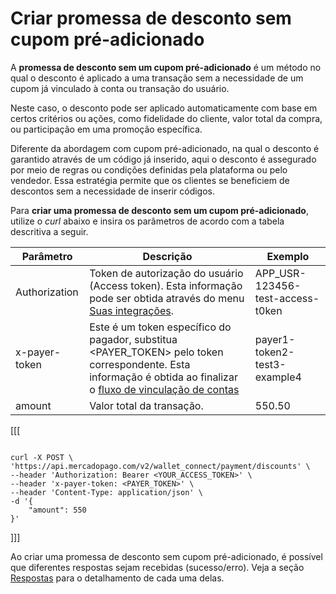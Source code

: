 # Criar promessa de desconto sem cupom pré-adicionado

A **promessa de desconto sem um cupom pré-adicionado** é um método no qual o desconto é aplicado a uma transação sem a necessidade de um cupom já vinculado à conta ou transação do usuário. 

Neste caso, o desconto pode ser aplicado automaticamente com base em certos critérios ou ações, como fidelidade do cliente, valor total da compra, ou participação em uma promoção específica.

Diferente da abordagem com cupom pré-adicionado, na qual o desconto é garantido através de um código já inserido, aqui o desconto é assegurado por meio de regras ou condições definidas pela plataforma ou pelo vendedor. Essa estratégia permite que os clientes se beneficiem de descontos sem a necessidade de inserir códigos.

Para **criar uma promessa de desconto sem um cupom pré-adicionado**, utilize o _curl_ abaixo e insira os parâmetros de acordo com a tabela descritiva a seguir.

| Parâmetro  | Descrição  | Exemplo  |
| --- | --- | --- |
| Authorization  | Token de autorização do usuário (Access token). Esta informação pode ser obtida através do menu [Suas integrações](/developers/pt/docs/wallet-connect/additional-content/your-integrations/credentials).  | APP_USR-123456-test-access-t0ken  |
| x-payer-token  | Este é um token específico do pagador, substitua <PAYER_TOKEN> pelo token correspondente. Esta informação é obtida ao finalizar o  [fluxo de vinculação de contas](/developers/pt/docs/wallet-connect/account-linking-flow/create-agreement)  | payer1-token2-test3-example4  |
| amount  | Valor total da transação.  | 550.50  |

[[[
```curl

curl -X POST \
'https://api.mercadopago.com/v2/wallet_connect/payment/discounts' \
--header 'Authorization: Bearer <YOUR_ACCESS_TOKEN>' \
--header 'x-payer-token: <PAYER_TOKEN>' \
--header 'Content-Type: application/json' \
-d '{
    "amount": 550
}'

```
]]]

Ao criar uma promessa de desconto sem cupom pré-adicionado, é possível que diferentes respostas sejam recebidas (sucesso/erro). Veja a seção [Respostas](/developers/pt/docs/wallet-connect/discounts/create-discount-promise-without-preadd-coupon/responses) para o detalhamento de cada uma delas.